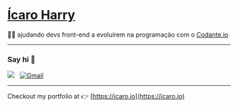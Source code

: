 # [Ícaro Harry](https://icaro.io)

:man_technologist: ajudando devs front-end a evoluírem na programação com o [Codante.io](https://codante.io)

---

### Say hi 👋

<a href="https://www.linkedin.com/in/ícaro/"><img src="https://img.shields.io/badge/linkedin%20-%230077B5.svg?&style=flat&logo=linkedin&logoColor=white"/></a> &nbsp;
<a href="mailto:me@icaro.io"><img alt="Gmail" src="https://img.shields.io/badge/Gmail-D14836?style=flat&logo=gmail&logoColor=white" /></a> &nbsp;

---

Checkout my portfolio at 👉 [https://icaro.io](https://icaro.io)
